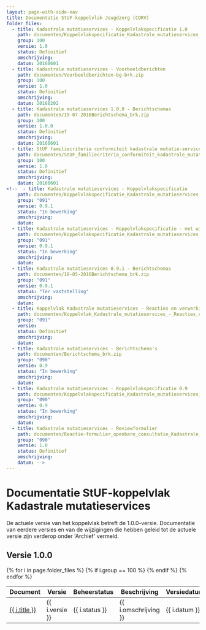 ```yaml
---
layout: page-with-side-nav
title: Documentatie StUF-koppelvlak Jeugdzorg (CORV)
folder_files:
  - title: Kadastrale mutatieservices - Koppelvlakspecificatie 1.0
    path: documenten/Koppelvlakspecificatie_Kadastrale_mutatieservices_v1.0.0_20160601.pdf
    group: 100
    versie: 1.0
    status: Definitief
    omschrijving: 
    datum: 20160601
  - title: Kadastrale mutatieservices - Voorbeeldberichten
    path: documenten/Voorbeeldberichten-bg-brk.zip
    group: 100
    versie: 1.0
    status: Definitief
    omschrijving: 
    datum: 20160202
  - title: Kadastrale mutatieservices 1.0.0 - Berichtschemas
    path: documenten/15-07-2016Berichtschema_brk.zip
    group: 100
    versie: 1.0.0
    status: Definitief
    omschrijving: 
    datum: 20160601
  - title: StUF familiecriteria conformiteit kadastrale mutatie-services
    path: documenten/StUF_familiecriteria_conformiteit_kadastrale_mutatie-services_0.2.pdf
    group: 100
    versie: 1.0
    status: Definitief
    omschrijving: 
    datum: 20160601
<!--  - title: Kadastrale mutatieservices - Koppelvlakspecificatie
    path: documenten/Koppelvlakspecificatie_Kadastrale_mutatieservices_v0.9.1_20160518.pdf
    group: "091"
    versie: 0.9.1
    status: "In bewerking"
    omschrijving: 
    datum: 
  - title: Kadastrale mutatieservices - Koppelvlakspecificatie - met wijzigingen tov versie 0.9
    path: documenten/Koppelvlakspecificatie_Kadastrale_mutatieservices_v0.9.1_20160518_met_renvooi_tov_9.0.pdf
    group: "091"
    versie: 0.9.1
    status: "In bewerking"
    omschrijving: 
    datum: 
  - title: Kadastrale mutatieservices 0.9.1 - Berichtschemas
    path: documenten/18-05-2016Berichtschema_brk.zip
    group: "091"
    versie: 0.9.1
    status: "Ter vaststelling"
    omschrijving: 
    datum: 
  - title: Koppelvlak Kadastrale mutatieservices - Reacties en verwerking consultatie op v0.9
    path: documenten/Koppelvlak_Kadastrale_mutatieservices_-_Reacties_en_verwerking_consultatie_v0.9_20160518.pdf
    group: "091"
    versie: 
    status: Definitief
    omschrijving: 
    datum: 
  - title: Kadastrale mutatieservices - Berichtschema's
    path: documenten/Berichtschema_brk.zip
    group: "090"
    versie: 0.9
    status: "In bewerking"
    omschrijving: 
    datum: 
  - title: Kadastrale mutatieservices - Koppelvlakspecificatie 0.9
    path: documenten/Koppelvlakspecificatie_Kadastrale_mutatieservices_v0.9_20160201.pdf
    group: "090"
    versie: 0.9
    status: "In bewerking"
    omschrijving: 
    datum: 
  - title: Kadastrale mutatieservices - Reviewformulier
    path: documenten/Reactie-formulier_openbare_consultatie_Kadastrale_Mutaties.zip
    group: "090"
    versie: 1.0
    status: Definitief
    omschrijving: 
    datum: -->
---
```

# Documentatie StUF-koppelvlak Kadastrale mutatieservices

De actuele versie van het koppelvlak betreft de 1.0.0-versie. Documentatie van eerdere versies en van de wijzigingen die hebben geleid tot de actuele versie zijn verderop onder 'Archief' vermeld.

## Versie 1.0.0

<table>
	<thead>
		<tr>
			<th>Document</th><th>Versie</th><th>Beheerstatus</th><th>Beschrijving</th><th>Versiedatum</th>
		</tr>
	</thead>
	<tbody>
		{% for i in page.folder_files %}
			{% if i.group == 100 %} 
				<tr>
					<td>
					  <a href="{{ i.path | base_url }}">
						{{ i.title }}
					  </a>
					</td>
					<td>{{ i.versie }}</td>
					<td>{{ i.status }}</td>
					<td>{{ i.omschrijving }}</td>
					<td>{{ i.datum }}</td>
				</tr>
			{% endif %} 
		{% endfor %}
	</tbody>
</table>
<!--
## Versie 0.9.1

<table>
	<thead>
		<tr>
			<th>Document</th><th>Versie</th><th>Beheerstatus</th><th>Beschrijving</th>
		</tr>
	</thead>
	<tbody>
		{% for i in page.folder_files %}
			{% if i.group == "091" %} 
				<tr>
					<td>
					  <a href="{{ i.path | base_url }}">
						{{ i.title }}
					  </a>
					</td>
					<td>{{ i.versie }}</td>
					<td>{{ i.status }}</td>
					<td>{{ i.omschrijving }}</td>
				</tr>
			{% endif %} 
		{% endfor %}
	</tbody>
</table>

## Versie 0.9.0

<table>
	<thead>
		<tr>
			<th>Document</th><th>Versie</th><th>Beheerstatus</th><th>Beschrijving</th>
		</tr>
	</thead>
	<tbody>
		{% for i in page.folder_files %}
			{% if i.group == "090" %} 
				<tr>
					<td>
					  <a href="{{ i.path | base_url }}">
						{{ i.title }}
					  </a>
					</td>
					<td>{{ i.versie }}</td>
					<td>{{ i.status }}</td>
					<td>{{ i.omschrijving }}</td>
				</tr>
			{% endif %} 
		{% endfor %}
	</tbody>
</table> -->
